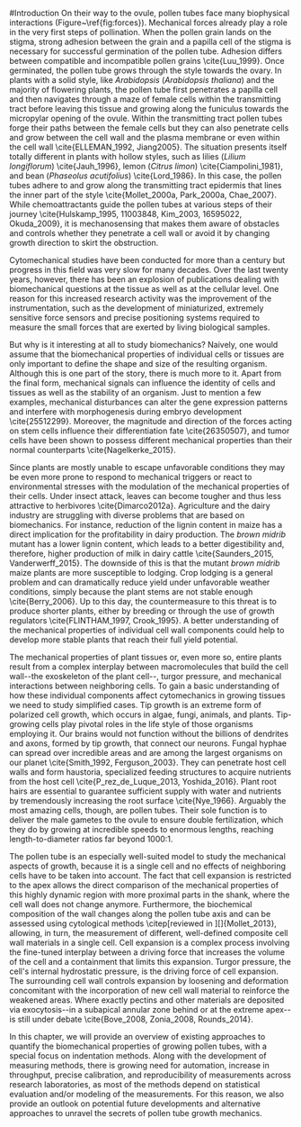 #Introduction
On their way to the ovule, pollen tubes face many biophysical interactions (Figure~\ref{fig:forces}). Mechanical forces already play a role in the very first steps of pollination. When the pollen grain lands on the stigma, strong adhesion between the grain and a papilla cell of the stigma is necessary for successful germination of the pollen tube. Adhesion differs between compatible and incompatible pollen grains \cite{Luu_1999}. Once germinated, the pollen tube grows through the style towards the ovary. In plants with a solid style, like *Arabidopsis* (*Arabidopsis thaliana*) and the majority of flowering plants, the pollen tube first penetrates a papilla cell and then navigates through a maze of female cells within the transmitting tract before leaving this tissue and growing along the funiculus towards the micropylar opening of the ovule. Within the transmitting tract pollen tubes forge their paths between the female cells but they can also penetrate cells and grow between the cell wall and the plasma membrane or even within the cell wall \cite{ELLEMAN_1992, Jiang2005}. The situation presents itself totally different in plants with hollow styles, such as lilies (*Lilium longiflorum*) \cite{Jauh_1996}, lemon (*Citrus limon*) \cite{Ciampolini_1981}, and bean (*Phaseolus acutifolius*) \cite{Lord_1986}. In this case, the pollen tubes adhere to and grow along the transmitting tract epidermis that lines the inner part of the style \cite{Mollet_2000a, Park_2000a, Chae_2007}. While chemoattractants guide the pollen tubes at various steps of their journey \cite{Hulskamp_1995, 11003848, Kim_2003, 16595022, Okuda_2009}, it is mechanosensing that makes them aware of obstacles and controls whether they penetrate a cell wall or avoid it by changing growth direction to skirt the obstruction.

Cytomechanical studies have been conducted for more than a century but progress in this field was very slow for many decades. Over the last twenty years, however, there has been an explosion of publications dealing with biomechanical questions at the tissue as well as at the cellular level. One reason for this increased research activity was the improvement of the instrumentation, such as the development of miniaturized, extremely sensitive force sensors and precise positioning systems required to measure the small forces that are exerted by living biological samples.

But why is it interesting at all to study biomechanics? Naively, one would assume that the biomechanical properties of individual cells or tissues are only important to define the shape and size of the resulting organism. Although this is one part of the story, there is much more to it. Apart from the final form, mechanical signals can influence the identity of cells and tissues as well as the stability of an organism. Just to mention a few examples, mechanical disturbances can alter the gene expression patterns and interfere with morphogenesis during embryo development \cite{25512299}. Moreover, the magnitude and direction of the forces acting on stem cells influence their differentiation fate \cite{26350507}, and tumor cells have been shown to possess different mechanical properties than their normal counterparts \cite{Nagelkerke_2015}.

Since plants are mostly unable to escape unfavorable conditions they may be even more prone to respond to mechanical triggers or react to environmental stresses with the modulation of the mechanical properties of their cells. Under insect attack, leaves can become tougher and thus less attractive to herbivores \cite{Dimarco2012a}. Agriculture and the dairy industry are struggling with diverse problems that are based on biomechanics. For instance, reduction of the lignin content in maize has a direct implication for the profitability in dairy production. The _brown midrib_ mutant has a lower lignin content, which leads to a better digestibility and, therefore, higher production of milk in dairy cattle \cite{Saunders_2015, Vanderwerff_2015}. The downside of this is that the mutant *brown midrib* maize plants are more susceptible to lodging.
Crop lodging is a general problem and can dramatically reduce yield under unfavorable weather conditions, simply because the plant stems are not stable enough \cite{Berry_2006}. Up to this day, the countermeasure to this threat is to produce shorter plants, either by breeding or through the use of growth regulators \cite{FLINTHAM_1997, Crook_1995}. A better understanding of the mechanical properties of individual cell wall components could help to develop more stable plants that reach their full yield potential.

The mechanical properties of plant tissues or, even more so, entire plants result from a complex interplay between macromolecules that build the cell wall--the exoskeleton of the plant cell--, turgor pressure, and mechanical interactions between neighboring cells. To gain a basic understanding of how these individual components affect cytomechanics in growing tissues we need to study simplified cases. Tip growth is an extreme form of polarized cell growth, which occurs in algae, fungi, animals, and plants. Tip-growing cells play pivotal roles in the life style of those organisms employing it. Our brains would not function without the billions of dendrites and axons, formed by tip growth, that connect our neurons. Fungal hyphae can spread over incredible areas and are among the largest organisms on our planet \cite{Smith_1992, Ferguson_2003}. They can penetrate host cell walls and form haustoria, specialized feeding structures to acquire nutrients from the host cell \cite{P_rez_de_Luque_2013, Yoshida_2016}. Plant root hairs are essential to guarantee sufficient supply with water and nutrients by tremendously increasing the root surface \cite{Nye_1966}. Arguably the most amazing cells, though, are pollen tubes. Their sole function is to deliver the male gametes to the ovule to ensure double fertilization, which they do by growing at incredible speeds to enormous lengths, reaching length-to-diameter ratios far beyond 1000:1.

The pollen tube is an especially well-suited model to study the mechanical aspects of growth, because it is a single cell and no effects of neighboring cells have to be taken into account. The fact that cell expansion is restricted to the apex allows the direct comparison of the mechanical properties of this highly dynamic region with more proximal parts in the shank, where the cell wall does not change anymore. Furthermore, the biochemical composition of the wall changes along the pollen tube axis and can be assessed using cytological methods \citep[reviewed in ][]{Mollet_2013}, allowing, in turn, the measurement of different, well-defined composite cell wall materials in a single cell. Cell expansion is a complex process involving the fine-tuned interplay between a driving force that increases the volume of the cell and a containment that limits this expansion. Turgor pressure, the cell's internal hydrostatic pressure, is the driving force of cell expansion. The surrounding cell wall controls expansion by loosening and deformation concomitant with the incorporation of new cell wall material to reinforce the weakened areas. Where exactly pectins and other materials are deposited via exocytosis--in a subapical annular zone behind or at the extreme apex--is still under debate \cite{Bove_2008, Zonia_2008, Rounds_2014}.

In this chapter, we will provide an overview of  existing approaches to quantify the biomechanical properties of growing pollen tubes, with a special focus on indentation methods. Along with the development of measuring methods, there is growing need for automation, increase in throughput, precise calibration, and reproducibility of measurements across research laboratories, as most of the methods depend on statistical evaluation and/or modeling of the measurements. For this reason, we also provide an outlook on potential future developments and alternative approaches to unravel the secrets of pollen tube growth mechanics.